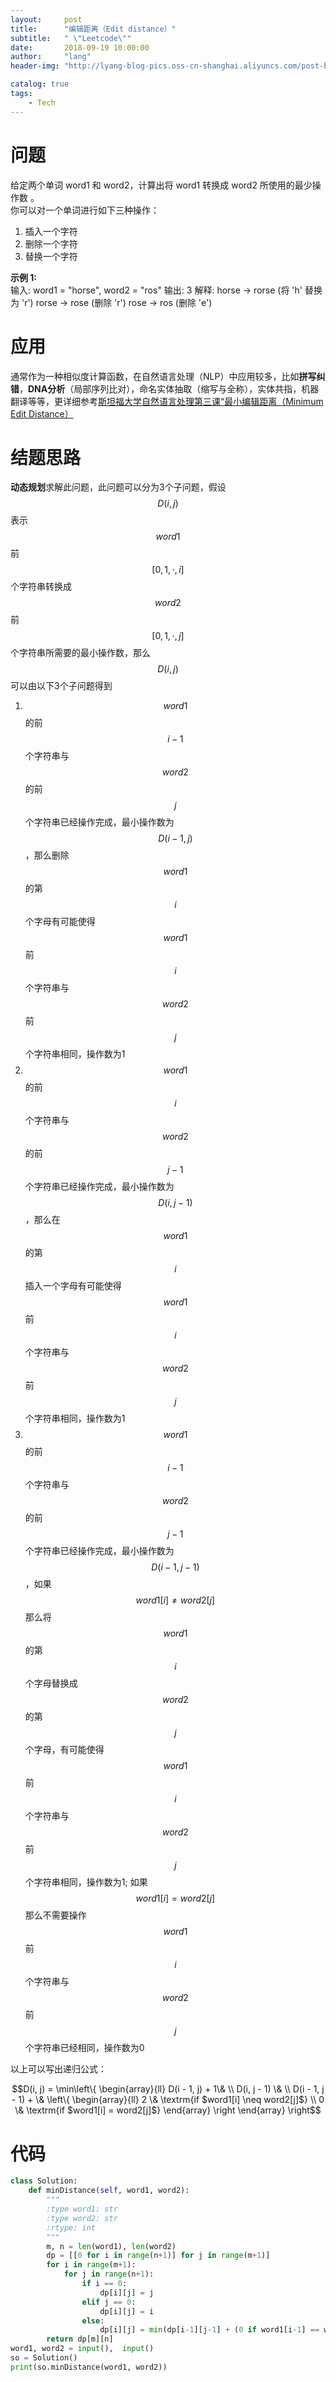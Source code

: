 ```yaml
---
layout:     post
title:      "编辑距离（Edit distance）"
subtitle:   " \"Leetcode\""
date:       2018-09-19 10:00:00
author:     "lang"
header-img: "http://lyang-blog-pics.oss-cn-shanghai.aliyuncs.com/post-bg-2017/0330/170330.jpg"

catalog: true
tags:
    - Tech
---
```


# 问题

给定两个单词 word1 和 word2，计算出将 word1 转换成 word2 所使用的最少操作数 。  
你可以对一个单词进行如下三种操作：  

1. 插入一个字符
2. 删除一个字符
3. 替换一个字符
   
**示例 1:**  
    输入: word1 = "horse", word2 = "ros"
    输出: 3
    解释: 
    horse -> rorse (将 'h' 替换为 'r')
    rorse -> rose (删除 'r')
    rose -> ros (删除 'e')

# 应用

通常作为一种相似度计算函数，在自然语言处理（NLP）中应用较多，比如**拼写纠错**，**DNA分析**（局部序列比对），命名实体抽取（缩写与全称），实体共指，机器翻译等等，更详细参考[斯坦福大学自然语言处理第三课“最小编辑距离（Minimum Edit Distance）](http://52opencourse.com/96/斯坦福大学自然语言处理第三课-最小编辑距离%EF%BC%88minimum-edit-distance%EF%BC%89)

# 结题思路

**动态规划**求解此问题，此问题可以分为3个子问题，假设$$D(i, j)$$表示$$word1$$前$$[0, 1, \cdot, i]$$个字符串转换成$$word2$$前$$[0, 1, \cdot, j]$$个字符串所需要的最小操作数，那么$$D(i, j)$$可以由以下3个子问题得到

1. $$word1$$的前$$i-1$$个字符串与$$word2$$的前$$j$$个字符串已经操作完成，最小操作数为$$D(i-1, j)$$，那么删除$$word1$$的第$$i$$个字母有可能使得$$word1$$前$$i$$个字符串与$$word2$$前$$j$$个字符串相同，操作数为1
2. $$word1$$的前$$i$$个字符串与$$word2$$的前$$j-1$$个字符串已经操作完成，最小操作数为$$D(i, j-1)$$，那么在$$word1$$的第$$i$$插入一个字母有可能使得$$word1$$前$$i$$个字符串与$$word2$$前$$j$$个字符串相同，操作数为1
3. $$word1$$的前$$i-1$$个字符串与$$word2$$的前$$j-1$$个字符串已经操作完成，最小操作数为$$D(i-1, j-1)$$，如果$$word1[i] \neq word2[j]$$那么将$$word1$$的第$$i$$个字母替换成$$word2$$的第$$j$$个字母，有可能使得$$word1$$前$$i$$个字符串与$$word2$$前$$j$$个字符串相同，操作数为1; 如果$$word1[i] = word2[j]$$那么不需要操作$$word1$$前$$i$$个字符串与$$word2$$前$$j$$个字符串已经相同，操作数为0

以上可以写出递归公式：  
<center>$$D(i, j) = \min\left\{
    \begin{array}{ll}
    D(i - 1, j) + 1\& \\ 
    D(i, j - 1) \& \\ 
    D(i - 1, j - 1) + \& \left\{ 
        \begin{array}{ll}
         2 \& \textrm{if $word1[i] \neq word2[j]$} \\ 
         0 \& \textrm{if $word1[i] = word2[j]$}
         \end{array}
    \right 
    \end{array}
    \right$$</center>

# 代码

```python
class Solution:
    def minDistance(self, word1, word2):
        """
        :type word1: str
        :type word2: str
        :rtype: int
        """
        m, n = len(word1), len(word2)
        dp = [[0 for i in range(n+1)] for j in range(m+1)]
        for i in range(m+1):
            for j in range(n+1):
                if i == 0:
                    dp[i][j] = j
                elif j == 0:
                    dp[i][j] = i
                else:
                    dp[i][j] = min(dp[i-1][j-1] + (0 if word1[i-1] == word2[j-1] else 1), dp[i-1][j] + 1, dp[i][j -1] + 1)
        return dp[m][n]
word1, word2 = input(),  input()
so = Solution()
print(so.minDistance(word1, word2))
```
